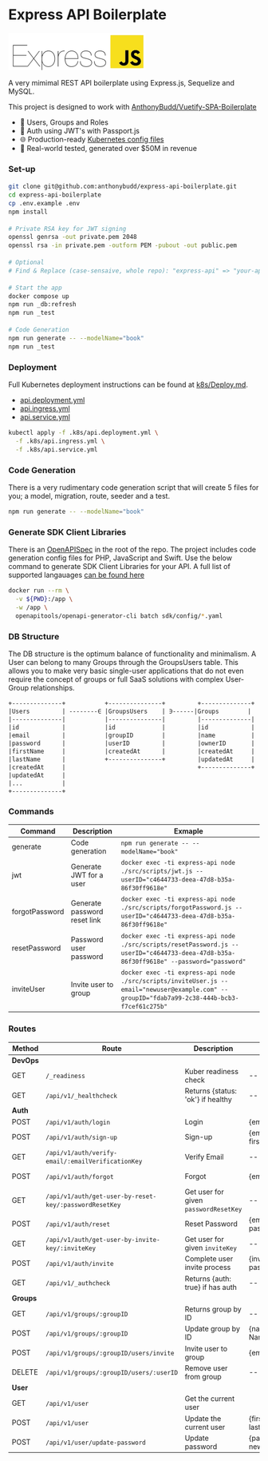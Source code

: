 # Express API Boilerplate

<img height="75" src="https://raw.githubusercontent.com/anthonybudd/anthonybudd/master/img/express-api-boilerplate.png?v=1"/>

A very mimimal REST API boilerplate using Express.js, Sequelize and MySQL. 

This project is designed to work with [AnthonyBudd/Vuetify-SPA-Boilerplate](https://github.com/anthonybudd/Vuetify-SPA-boilerplate)


- 👥 Users, Groups and Roles
- 🔐 Auth using JWT's with Passport.js
- 🌐 Production-ready [Kubernetes config files](./k8s)
- 🥇 Real-world tested, generated over $50M in revenue

### Set-up
```sh
git clone git@github.com:anthonybudd/express-api-boilerplate.git
cd express-api-boilerplate
cp .env.example .env
npm install

# Private RSA key for JWT signing
openssl genrsa -out private.pem 2048
openssl rsa -in private.pem -outform PEM -pubout -out public.pem

# Optional
# Find & Replace (case-sensaive, whole repo): "express-api" => "your-api-name" 

# Start the app
docker compose up
npm run _db:refresh
npm run _test

# Code Generation
npm run generate -- --modelName="book"
npm run _test
```
### Deployment
Full Kubernetes deployment instructions can be found at [k8s/Deploy.md](./k8s/Deploy.md).

- [api.deployment.yml](./k8s/api.deployment.yml)
- [api.ingress.yml](./k8s/api.ingress.yml)
- [api.service.yml](./k8s/api.service.yml)

```sh
kubectl apply -f .k8s/api.deployment.yml \
  -f .k8s/api.ingress.yml \
  -f .k8s/api.service.yml 
```


### Code Generation
There is a very rudimentary code generation script that will create 5 files for you; a model, migration, route, seeder and a test.

```sh
npm run generate -- --modelName="book"
```


### Generate SDK Client Libraries
There is an [OpenAPISpec](./OpenApiSpec.yml) in the root of the repo. The project includes code generation config files for PHP, JavaScript and Swift. Use the below command to generate SDK Client Libraries for your API. A full list of supported langauages [can be found here](https://github.com/OpenAPITools/openapi-generator?tab=readme-ov-file#overview)


```sh
docker run --rm \
  -v ${PWD}:/app \
  -w /app \
  openapitools/openapi-generator-cli batch sdk/config/*.yaml
```

### DB Structure
The DB structure is the optimum balance of functionality and minimalism. A User can belong to many Groups through the GroupsUsers table. This allows you to make very basic single-user applications that do not even require the concept of groups or full SaaS solutions with complex User-Group relationships.

```                                                                
+--------------+           +---------------+         +--------------+  
|Users         | --------∈ |GroupsUsers    | ∋------|Groups        |  
|--------------|           |---------------|         |--------------|  
|id            |           |id             |         |id            |  
|email         |           |groupID        |         |name          |  
|password      |           |userID         |         |ownerID       |  
|firstName     |           |createdAt      |         |createdAt     |  
|lastName      |           +---------------+         |updatedAt     |  
|createdAt     |                                     +--------------+  
|updatedAt     |                                                       
|...           |                                                      
+--------------+                      
```


### Commands
| Command            | Description                   | Exmaple                          | 
| ------------------ | ----------------------------- | -------------------------------- |
| generate           | Code generation               | `npm run generate -- --modelName="book"` |
| jwt                | Generate JWT for a user       | `docker exec -ti express-api node ./src/scripts/jwt.js --userID="c4644733-deea-47d8-b35a-86f30ff9618e"` |
| forgotPassword     | Generate password reset link  | `docker exec -ti express-api node ./src/scripts/forgotPassword.js --userID="c4644733-deea-47d8-b35a-86f30ff9618e"` |
| resetPassword      | Password user password        | `docker exec -ti express-api node ./src/scripts/resetPassword.js --userID="c4644733-deea-47d8-b35a-86f30ff9618e" --password="password"` |
| inviteUser         | Invite user to group          | `docker exec -ti express-api node ./src/scripts/inviteUser.js --email="newuser@example.com" --groupID="fdab7a99-2c38-444b-bcb3-f7cef61c275b"` |



### Routes
| Method      | Route                                                    | Description                           | Payload                               | Response          | 
| ----------- | -------------------------------------------------------- | ------------------------------------- | ------------------------------------- | ----------------- |  
| **DevOps**  |                                                          |                                       |                                       |                   |  
| GET         | `/_readiness`                                            | Kuber readiness check                 | --                                    | "healthy"         |  
| GET         | `/api/v1/_healthcheck`                                   | Returns {status: 'ok'} if healthy     | --                                    | {status: 'ok'}    |  
| **Auth**    |                                                          |                                       |                                       |                   |  
| POST        | `/api/v1/auth/login`                                     | Login                                 | {email, password}                     | {accessToken}     |  
| POST        | `/api/v1/auth/sign-up`                                   | Sign-up                               | {email, password, firstName, tos}     | {accessToken}     |  
| GET         | `/api/v1/auth/verify-email/:emailVerificationKey`        | Verify Email                          | --                                    | {success: true}   |  
| POST        | `/api/v1/auth/forgot`                                    | Forgot                                | {email}                               | {success: true}   |  
| GET         | `/api/v1/auth/get-user-by-reset-key/:passwordResetKey`   | Get user for given `passwordResetKey` | --                                    | {id, email}       |  
| POST        | `/api/v1/auth/reset`                                     | Reset Password                        | {email, password, passwordResetKey}   | {accessToken}     |  
| GET         | `/api/v1/auth/get-user-by-invite-key/:inviteKey`         | Get user for given `inviteKey`        | --                                    | {id, email}       |  
| POST        | `/api/v1/auth/invite`                                    | Complete user invite process          | {inviteKey, email, password, ...}     | {accessToken}     |  
| GET         | `/api/v1/_authcheck`                                     | Returns {auth: true} if has auth      | --                                    | {auth: true}      |  
| **Groups**  |                                                          |                                       |                                       |                   |  
| GET         | `/api/v1/groups/:groupID`                                | Returns group by ID                   | --                                    | {Group}           |  
| POST        | `/api/v1/groups/:groupID`                                | Update group by ID                    | {name: 'New Name'}                    | {Group}           |  
| POST        | `/api/v1/groups/:groupID/users/invite`                   | Invite user to group                  | {email}                               | {UserID, GroupID} |  
| DELETE      | `/api/v1/groups/:groupID/users/:userID`                  | Remove user from group                | --                                    | {UserID}          |  
| **User**    |                                                          |                                       |                                       |                   |  
| GET         | `/api/v1/user`                                           | Get the current user                  |                                       | {User}            |  
| POST        | `/api/v1/user`                                           | Update the current user               | {firstName, lastName}                 | {User}            |  
| POST        | `/api/v1/user/update-password`                           | Update password                       | {password, newPassword}               | {success: true}   |  


